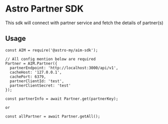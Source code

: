 # Astro Partner SDK

This sdk will connect with partner service and fetch the details of partner(s)

## Usage
```
const AIM = require('@astro-my/aim-sdk');

// All config mention below are required
Partner = AIM.Partner({
  partnerEndpoint: 'http://localhost:3000/api/v1',
  cacheHost: '127.0.0.1',
  cachePort: 6379,
  partnerClientId: 'test',
  partnerClientSecret: 'test'
});

const partnerInfo = await Partner.get(partnerKey);

or

const allPartner = await Partner.getAll();
```